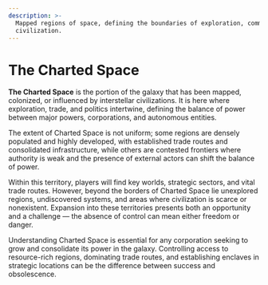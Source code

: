 ```yaml
---
description: >-
  Mapped regions of space, defining the boundaries of exploration, commerce, and
  civilization.
---
```


# The Charted Space

**The Charted Space** is the portion of the galaxy that has been mapped, colonized, or influenced by interstellar civilizations. It is here where exploration, trade, and politics intertwine, defining the balance of power between major powers, corporations, and autonomous entities.

The extent of Charted Space is not uniform; some regions are densely populated and highly developed, with established trade routes and consolidated infrastructure, while others are contested frontiers where authority is weak and the presence of external actors can shift the balance of power.

Within this territory, players will find key worlds, strategic sectors, and vital trade routes. However, beyond the borders of Charted Space lie unexplored regions, undiscovered systems, and areas where civilization is scarce or nonexistent. Expansion into these territories presents both an opportunity and a challenge — the absence of control can mean either freedom or danger.

Understanding Charted Space is essential for any corporation seeking to grow and consolidate its power in the galaxy. Controlling access to resource-rich regions, dominating trade routes, and establishing enclaves in strategic locations can be the difference between success and obsolescence.
